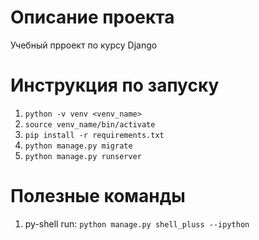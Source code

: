 # Описание проекта
Учебный прроект по курсу Django

# Инструкция по запуску

1. `python -v venv <venv_name>`
2. `source venv_name/bin/activate`
3. `pip install -r requirements.txt`
4. `python manage.py migrate`
5. `python manage.py runserver`

# Полезные команды

1. py-shell run: `python manage.py shell_pluss --ipython`